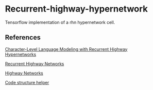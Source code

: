 # Recurrent-highway-hypernetwork
Tensorflow implementation of a rhn hypernetwork cell.

## References 
[Character-Level Language Modeling with Recurrent
Highway Hypernetworks](https://papers.nips.cc/paper/6919-language-modeling-with-recurrent-highway-hypernetworks.pdf)

[Recurrent Highway Networks](https://arxiv.org/pdf/1607.03474.pdf)

[Highway Networks](https://arxiv.org/pdf/1505.00387.pdf)

[Code structure helper](https://github.com/KnHuq/Dynamic-Tensorflow-Tutorial/blob/master/Vhanilla_RNN/RNN.py)

